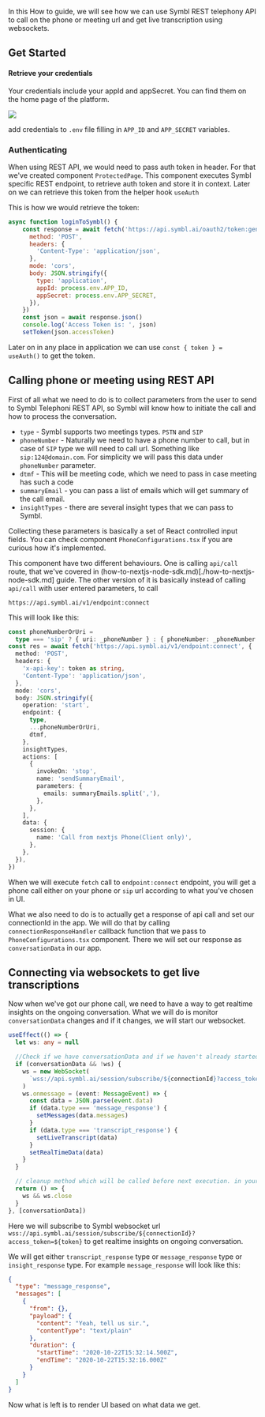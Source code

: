 In this How to guide, we will see how we can use Symbl REST telephony API to call on the phone or meeting url and get live transcription using websockets.

## Get Started

#### Retrieve your credentials

Your credentials include your appId and appSecret. You can find them on the home page of the platform.

![](https://docs.symbl.ai/images/credentials-faf6f434.png)

add credentials to `.env` file filling in `APP_ID` and `APP_SECRET` variables.

### Authenticating

When using REST API, we would need to pass auth token in header. For that we've created component `ProtectedPage`. This component executes Symbl specific REST endpoint, to retrieve auth token and store it in context. Later on we can retrieve this token from the helper hook `useAuth`

This is how we would retrieve the token:

```javascript
async function loginToSymbl() {
    const response = await fetch('https://api.symbl.ai/oauth2/token:generate', {
      method: 'POST',
      headers: {
        'Content-Type': 'application/json',
      },
      mode: 'cors',
      body: JSON.stringify({
        type: 'application',
        appId: process.env.APP_ID,
        appSecret: process.env.APP_SECRET,
      }),
    })
    const json = await response.json()
    console.log('Access Token is: ', json)
    setToken(json.accessToken)
```

Later on in any place in application we can use `const { token } = useAuth()` to get the token.

## Calling phone or meeting using REST API

First of all what we need to do is to collect parameters from the user to send to Symbl Telephoni REST API, so Symbl will know how to initiate the call and how to process the conversation.

- `type` - Symbl supports two meetings types. `PSTN` and `SIP`
- `phoneNumber` - Naturally we need to have a phone number to call, but in case of `SIP` type we will need to call url. Something like `sip:124@domain.com`. For simplicity we will pass this data under `phoneNumber` parameter.
- `dtmf` - This will be meeting code, which we need to pass in case meeting has such a code
- `summaryEmail` - you can pass a list of emails which will get summary of the call email.
- `insightTypes` - there are several insight types that we can pass to Symbl.

Collecting these parameters is basically a set of React controlled input fields. You can check component `PhoneConfigurations.tsx` if you are curious how it's implemented.

This component have two different behaviours. One is calling `api/call` route, that we've covered in (how-to-nextjs-node-sdk.md)[./how-to-nextjs-node-sdk.md] guide. The other version of it is basically instead of calling `api/call` with user entered parameters, to call

`https://api.symbl.ai/v1/endpoint:connect`

This will look like this:

```typescript
const phoneNumberOrUri =
  type === 'sip' ? { uri: _phoneNumber } : { phoneNumber: _phoneNumber }
const res = await fetch('https://api.symbl.ai/v1/endpoint:connect', {
  method: 'POST',
  headers: {
    'x-api-key': token as string,
    'Content-Type': 'application/json',
  },
  mode: 'cors',
  body: JSON.stringify({
    operation: 'start',
    endpoint: {
      type,
      ...phoneNumberOrUri,
      dtmf,
    },
    insightTypes,
    actions: [
      {
        invokeOn: 'stop',
        name: 'sendSummaryEmail',
        parameters: {
          emails: summaryEmails.split(','),
        },
      },
    ],
    data: {
      session: {
        name: 'Call from nextjs Phone(Client only)',
      },
    },
  }),
})
```

When we will execute `fetch` call to `endpoint:connect` endpoint, you will get a phone call either on your phone or `sip` url according to what you've chosen in UI.

What we also need to do is to actually get a response of api call and set our connectionId in the app. We will do that by calling `connectionResponseHandler` callback function that we pass to `PhoneConfigurations.tsx` component. There we will set our response as `conversationData` in our app.

## Connecting via websockets to get live transcriptions

Now when we've got our phone call, we need to have a way to get realtime insights on the ongoing conversation. What we will do is monitor `conversationData` changes and if it changes, we will start our websocket.

```typescript
useEffect(() => {
  let ws: any = null

  //Check if we have conversationData and if we haven't already started websocket connection
  if (conversationData && !ws) {
    ws = new WebSocket(
      `wss://api.symbl.ai/session/subscribe/${connectionId}?access_token=${token}`
    )
    ws.onmessage = (event: MessageEvent) => {
      const data = JSON.parse(event.data)
      if (data.type === 'message_response') {
        setMessages(data.messages)
      }
      if (data.type === 'transcript_response') {
        setLiveTranscript(data)
      }
      setRealTimeData(data)
    }
  }

  // cleanup method which will be called before next execution. in your case unmount.
  return () => {
    ws && ws.close
  }
}, [conversationData])
```

Here we will subscribe to Symbl websocket url `wss://api.symbl.ai/session/subscribe/${connectionId}?access_token=${token}` to get realtime insights on ongoing conversation.

We will get either `transcript_response` type or `message_response` type or `insight_response` type. For example `message_response` will look like this:

```json
{
  "type": "message_response",
  "messages": [
    {
      "from": {},
      "payload": {
        "content": "Yeah, tell us sir.",
        "contentType": "text/plain"
      },
      "duration": {
        "startTime": "2020-10-22T15:32:14.500Z",
        "endTime": "2020-10-22T15:32:16.000Z"
      }
    }
  ]
}
```

Now what is left is to render UI based on what data we get.
